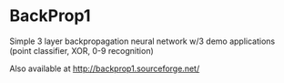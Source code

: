 BackProp1
=========

Simple 3 layer backpropagation neural network w/3 demo applications (point classifier, XOR, 0-9 recognition)

Also available at http://backprop1.sourceforge.net/

